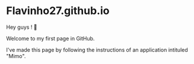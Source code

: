 # Flavinho27.github.io

Hey guys ! 🙌

Welcome to my first page in GitHub.

I've made this page by following the instructions of an application intituled "Mimo".
